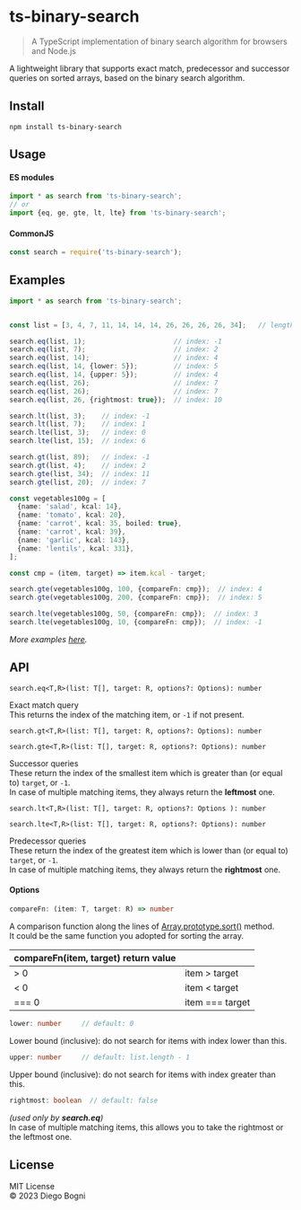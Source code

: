# ts-binary-search

> A TypeScript implementation of binary search algorithm for browsers and Node.js

A lightweight library that supports exact match, predecessor and successor queries on sorted arrays, based on the binary
search algorithm.

## Install

```
npm install ts-binary-search
```

## Usage

#### ES modules

```javascript
import * as search from 'ts-binary-search';
// or
import {eq, ge, gte, lt, lte} from 'ts-binary-search';
```

#### CommonJS

```javascript
const search = require('ts-binary-search');
```

## Examples

```typescript
import * as search from 'ts-binary-search';


const list = [3, 4, 7, 11, 14, 14, 14, 26, 26, 26, 26, 34];   // length: 12

search.eq(list, 1);                      // index: -1
search.eq(list, 7);                      // index: 2
search.eq(list, 14);                     // index: 4
search.eq(list, 14, {lower: 5});         // index: 5
search.eq(list, 14, {upper: 5});         // index: 4
search.eq(list, 26);                     // index: 7
search.eq(list, 26);                     // index: 7
search.eq(list, 26, {rightmost: true});  // index: 10

search.lt(list, 3);    // index: -1
search.lt(list, 7);    // index: 1
search.lte(list, 3);   // index: 0
search.lte(list, 15);  // index: 6

search.gt(list, 89);   // index: -1
search.gt(list, 4);    // index: 2
search.gte(list, 34);  // index: 11
search.gte(list, 20);  // index: 7

const vegetables100g = [
  {name: 'salad', kcal: 14},
  {name: 'tomato', kcal: 20},
  {name: 'carrot', kcal: 35, boiled: true},
  {name: 'carrot', kcal: 39},
  {name: 'garlic', kcal: 143},
  {name: 'lentils', kcal: 331},
];

const cmp = (item, target) => item.kcal - target;

search.gte(vegetables100g, 100, {compareFn: cmp});  // index: 4
search.gte(vegetables100g, 200, {compareFn: cmp});  // index: 5

search.lte(vegetables100g, 50, {compareFn: cmp});  // index: 3
search.lte(vegetables100g, 10, {compareFn: cmp});  // index: -1
```

*More examples [here](tests).*

## API

```
search.eq<T,R>(list: T[], target: R, options?: Options): number
```

Exact match query  
This returns the index of the matching item, or `-1` if not present.

```
search.gt<T,R>(list: T[], target: R, options?: Options): number

search.gte<T,R>(list: T[], target: R, options?: Options): number
```

Successor queries  
These return the index of the smallest item which is greater than (or equal to) `target`, or `-1`.  
In case of multiple matching items, they always return the **leftmost** one.

```
search.lt<T,R>(list: T[], target: R, options?: Options ): number

search.lte<T,R>(list: T[], target: R, options?: Options): number
```

Predecessor queries  
These return the index of the greatest item which is lower than (or equal to) `target`, or `-1`.  
In case of multiple matching items, they always return the **rightmost** one.

#### Options

```typescript
compareFn: (item: T, target: R) => number
```

A comparison function along the lines
of [Array.prototype.sort()](https://developer.mozilla.org/en-US/docs/Web/JavaScript/Reference/Global_Objects/Array/sort)
method.  
It could be the same function you adopted for sorting the array.

| compareFn(item, target) return value |                  |
|:-------------------------------------|:-----------------|
| \> 0                                 | item \> target   |
| \< 0                                 | item \< target   |
| === 0                                | item === target  |

```typescript
lower: number     // default: 0
```

Lower bound (inclusive): do not search for items with index lower than this.

```typescript
upper: number     // default: list.length - 1
```

Upper bound (inclusive): do not search for items with index greater than this.

```typescript
rightmost: boolean  // default: false
```

*(used only by **search.eq**)*  
In case of multiple matching items, this allows you to take the rightmost or the leftmost one.

## License

MIT License  
© 2023 Diego Bogni  
